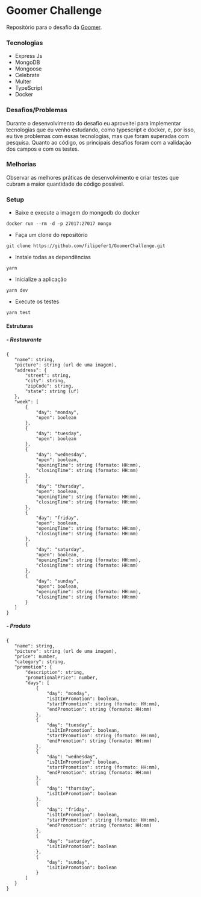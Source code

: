 # Goomer Challenge

Repositório para o desafio da [Goomer](https://github.com/goomerdev/job-dev-backend-interview).

### Tecnologias

- Express Js
- MongoDB
- Mongoose
- Celebrate
- Multer
- TypeScript
- Docker

### Desafios/Problemas
Durante o desenvolvimento do desafio eu aproveitei para implementar tecnologias que eu venho estudando, como typescript e docker, e, por isso, 
eu tive problemas com essas tecnologias, mas que foram superadas com pesquisa. Quanto ao código, os principais desafios foram com a validação dos campos e com os 
testes.

### Melhorias
Observar as melhores práticas de desenvolvimento e criar testes que cubram a maior quantidade de código possível.

### Setup

- Baixe e execute a imagem do mongodb do docker
```
docker run --rm -d -p 27017:27017 mongo
```
- Faça um clone do repositório
``` 
git clone https://github.com/filipefer1/GoomerChallenge.git
```
- Instale todas as dependências

```
yarn
```
- Inicialize a aplicação

```
yarn dev
```

- Execute os testes
```
yarn test
```

#### Estruturas

##### - Restaurante
 ```
 {
	"name": string,
	"picture": string (url de uma imagem),
	"address": {
		"street": string,
		"city": string,
		"zipCode": string,
		"state": string (uf)
	},
	"week": [
		{
			"day": "monday",
			"open": boolean
		},
		{
			"day": "tuesday",
			"open": boolean
		},
		{
			"day": "wednesday",
			"open": boolean,
			"openingTime": string (formato: HH:mm),
			"closingTime": string (formato: HH:mm)
		},
		{
			"day": "thursday",
			"open": boolean,
			"openingTime": string (formato: HH:mm),
			"closingTime": string (formato: HH:mm)
		},
		{
			"day": "friday",
			"open": boolean,
			"openingTime": string (formato: HH:mm),
			"closingTime": string (formato: HH:mm)
		},
		{
			"day": "saturday",
			"open": boolean,
			"openingTime": string (formato: HH:mm),
			"closingTime": string (formato: HH:mm)
		},
		{
			"day": "sunday",
			"open": boolean,
			"openingTime": string (formato: HH:mm),
			"closingTime": string (formato: HH:mm)
		}
	]
}
 ```
 ##### - Produto
 
 ```
 {
	"name": string,
	"picture": string (url de uma imagem),
	"price": number,
	"category": string,
	"promotion": {
		"description": string,
		"promotionalPrice": number,
		"days": [
			{
				"day": "monday",
				"isItInPromotion": boolean,
				"startPromotion": string (formato: HH:mm),
				"endPromotion": string (formato: HH:mm)
			},
			{
				"day": "tuesday",
				"isItInPromotion": boolean,
				"startPromotion": string (formato: HH:mm),
				"endPromotion": string (formato: HH:mm)
			},
			{
				"day": "wednesday",
				"isItInPromotion": boolean,
				"startPromotion": string (formato: HH:mm),
				"endPromotion": string (formato: HH:mm)
			},
			{
				"day": "thursday",
				"isItInPromotion": boolean
			},
			{
				"day": "friday",
				"isItInPromotion": boolean,
				"startPromotion": string (formato: HH:mm),
				"endPromotion": string (formato: HH:mm)
			},
			{
				"day": "saturday",
				"isItInPromotion": boolean
			},
			{
				"day": "sunday",
				"isItInPromotion": boolean
			}
		]
	}
}
 
 ```
 
